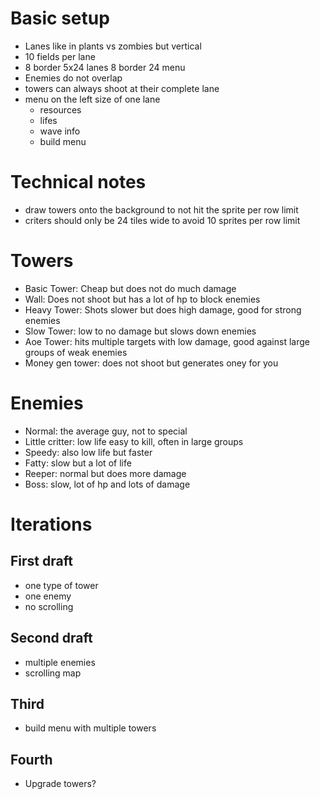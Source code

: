 # Basic setup

* Lanes like in plants vs zombies but vertical
* 10 fields per lane
* 8 border 5x24 lanes 8 border 24 menu
* Enemies do not overlap
* towers can always shoot at their complete lane
* menu on the left size of one lane
    * resources
    * lifes
    * wave info
    * build menu

# Technical notes

* draw towers onto the background to not hit the sprite per row limit
* criters should only be 24 tiles wide to avoid 10 sprites per row limit

# Towers

* Basic Tower: Cheap but does not do much damage
* Wall: Does not shoot but has a lot of hp to block enemies
* Heavy Tower: Shots slower but does high damage, good for strong enemies
* Slow Tower: low to no damage but slows down enemies
* Aoe Tower: hits multiple targets with low damage, good against large groups of weak enemies
* Money gen tower: does not shoot but generates oney for you

# Enemies

* Normal: the average guy, not to special
* Little critter: low life easy to kill, often in large groups
* Speedy: also low life but faster
* Fatty: slow but a lot of life
* Reeper: normal but does more damage
* Boss: slow, lot of hp and lots of damage

# Iterations

## First draft

* one type of tower
* one enemy
* no scrolling

## Second draft

* multiple enemies
* scrolling map

## Third

* build menu with multiple towers

## Fourth

* Upgrade towers?